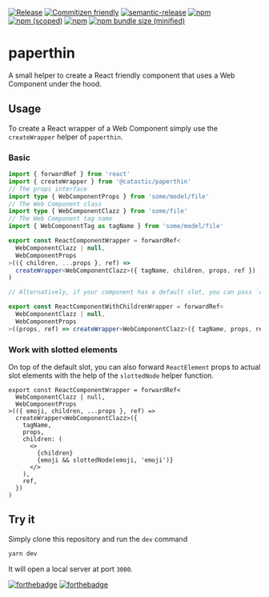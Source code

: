 [![Release](https://github.com/c4tastic/paperthin/actions/workflows/release.yml/badge.svg)](https://github.com/c4tastic/paperthin/actions/workflows/release.yml)
[![Commitizen friendly](https://img.shields.io/badge/commitizen-friendly-brightgreen.svg)](http://commitizen.github.io/cz-cli/)
[![semantic-release](https://img.shields.io/badge/%20%20%F0%9F%93%A6%F0%9F%9A%80-semantic--release-e10079.svg)](https://github.com/semantic-release/semantic-release)
[![npm](https://img.shields.io/npm/l/@c4tastic/paperthin)](https://www.npmjs.com/package/@c4tastic/paperthin)
[![npm (scoped)](https://img.shields.io/npm/v/@c4tastic/paperthin)](https://www.npmjs.com/package/@c4tastic/paperthin)
[![npm](https://img.shields.io/npm/dt/paperthin.svg)](https://www.npmjs.com/package/@c4tastic/paperthin)
[![npm bundle size (minified)](https://img.shields.io/bundlephobia/min/paperthin.svg)](https://www.npmjs.com/package/@c4tastic/paperthin)

# paperthin

A small helper to create a React friendly component that uses a Web Component under the hood.

## Usage

To create a React wrapper of a Web Component simply use the `createWrapper` helper of `paperthin`.

### Basic

```ts
import { forwardRef } from 'react'
import { createWrapper } from '@catastic/paperthin'
// The props interface
import type { WebComponentProps } from 'some/model/file'
// The Web Component class
import type { WebComponentClazz } from 'some/file'
// The Web Component tag name
import { WebComponentTag as tagName } from 'some/model/file'

export const ReactComponentWrapper = forwardRef<
  WebComponentClazz | null,
  WebComponentProps
>(({ children, ...props }, ref) =>
  createWrapper<WebComponentClazz>({ tagName, children, props, ref })
)

// Alternatively, if your component has a default slot, you can pass `children` along

export const ReactComponentWithChildrenWrapper = forwardRef<
  WebComponentClazz | null,
  WebComponentProps
>((props, ref) => createWrapper<WebComponentClazz>({ tagName, props, ref }))
```

### Work with slotted elements

On top of the default slot, you can also forward `ReactElement` props to actual slot elements with the help of the `slottedNode` helper function.

```tsx
export const ReactComponentWrapper = forwardRef<
  WebComponentClazz | null,
  WebComponentProps
>(({ emoji, children, ...props }, ref) =>
  createWrapper<WebComponentClazz>({
    tagName,
    props,
    children: (
      <>
        {children}
        {emoji && slottedNode(emoji, 'emoji')}
      </>
    ),
    ref,
  })
)
```

## Try it

Simply clone this repository and run the `dev` command

```sh
yarn dev
```

It will open a local server at port `3000`.

[![forthebadge](https://forthebadge.com/images/badges/built-with-love.svg)](https://forthebadge.com)
[![forthebadge](https://forthebadge.com/images/badges/made-with-typescript.svg)](https://forthebadge.com)
